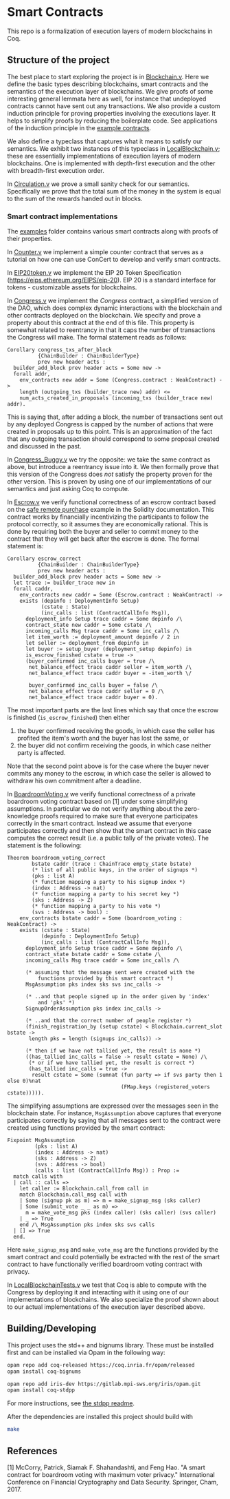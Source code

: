 # Smart Contracts
This repo is a formalization of execution layers of modern blockchains in Coq.

## Structure of the project
The best place to start exploring the project is in
[Blockchain.v](theories/Blockchain.v). Here we define the basic types describing
blockchains, smart contracts and the semantics of the execution layer of
blockchains. We give proofs of some interesting general lemmata here as well,
for instance that undeployed contracts cannot have sent out any transactions.
We also provide a custom induction principle for proving properties involving
the executions layer. It helps to simplify proofs by reducing the boilerplate
code. See applications of the induction principle in the [example
contracts](examples).

We also define a typeclass that captures what it means to satisfy our semantics.
We exhibit two instances of this typeclass in
[LocalBlockchain.v](theories/LocalBlockchain.v); these are essentially
implementations of execution layers of modern blockchains. One is implemented
with depth-first execution and the other with breadth-first execution order.

In [Circulation.v](examples/Circulation.v) we prove a small sanity check for our
semantics. Specifically we prove that the total sum of the money in the system
is equal to the sum of the rewards handed out in blocks.

### Smart contract implementations

The [examples](examples) folder contains various smart contracts along with
proofs of their properties.

In [Counter.v](examples/Counter.v) we implement a simple counter contract that
serves as a tutorial on how one can use ConCert to develop and verify smart
contracts.

In [EIP20token.v](examples/EIP20token.v) we implement the EIP 20 Token Specification (https://eips.ethereum.org/EIPS/eip-20).
EIP 20 is a standard interface for tokens - customizable assets for blockchains.

In [Congress.v](examples/Congress.v) we implement the _Congress_ contract, a
simplified version of the DAO, which does complex dynamic interactions with the
blockchain and other contracts deployed on the blockchain. We specify and prove
a property about this contract at the end of this file. This property is
somewhat related to reentrancy in that it caps the number of transactions the
Congress will make. The formal statement reads as follows:

```coq
Corollary congress_txs_after_block
          {ChainBuilder : ChainBuilderType}
          prev new header acts :
  builder_add_block prev header acts = Some new ->
  forall addr,
    env_contracts new addr = Some (Congress.contract : WeakContract) ->
    length (outgoing_txs (builder_trace new) addr) <=
    num_acts_created_in_proposals (incoming_txs (builder_trace new) addr).
```

This is saying that, after adding a block, the number of transactions sent out
by any deployed Congress is capped by the number of actions that were created in
proposals up to this point. This is an approximation of the fact that any
outgoing transaction should correspond to some proposal created and discussed in
the past.

In [Congress_Buggy.v](examples/Congress_Buggy.v) we try the opposite: we take
the same contract as above, but introduce a reentrancy issue into it. We then
formally prove that this version of the Congress does _not_ satisfy the property
proven for the other version. This is proven by using one of our implementations
of our semantics and just asking Coq to compute.

In [Escrow.v](examples/Escrow.v) we verify functional correctness of an escrow
contract based on the
[safe remote purchase](https://solidity.readthedocs.io/en/v0.6.1/solidity-by-example.html#safe-remote-purchase)
example in the Solidity documentation. This contract works by financially
incentivizing the participants to follow the protocol correctly, so it assumes
they are economically rational. This is done by requiring both the buyer and
seller to commit money to the contract that they will get back after the escrow
is done. The formal statement is:

```coq
Corollary escrow_correct
          {ChainBuilder : ChainBuilderType}
          prev new header acts :
  builder_add_block prev header acts = Some new ->
  let trace := builder_trace new in
  forall caddr,
    env_contracts new caddr = Some (Escrow.contract : WeakContract) ->
    exists (depinfo : DeploymentInfo Setup)
           (cstate : State)
           (inc_calls : list (ContractCallInfo Msg)),
      deployment_info Setup trace caddr = Some depinfo /\
      contract_state new caddr = Some cstate /\
      incoming_calls Msg trace caddr = Some inc_calls /\
      let item_worth := deployment_amount depinfo / 2 in
      let seller := deployment_from depinfo in
      let buyer := setup_buyer (deployment_setup depinfo) in
      is_escrow_finished cstate = true ->
      (buyer_confirmed inc_calls buyer = true /\
       net_balance_effect trace caddr seller = item_worth /\
       net_balance_effect trace caddr buyer = -item_worth \/

       buyer_confirmed inc_calls buyer = false /\
       net_balance_effect trace caddr seller = 0 /\
       net_balance_effect trace caddr buyer = 0).
```

The most important parts are the last lines which say that once the escrow is
finished (`is_escrow_finished`) then either
1. the buyer confirmed receiving the goods, in which case the seller has
   profited the item's worth and the buyer has lost the same, or
2. the buyer did not confirm receiving the goods, in which case neither party is
   affected.

Note that the second point above is for the case where the buyer never commits
any money to the escrow, in which case the seller is allowed to withdraw his own
commitment after a deadline.

In [BoardroomVoting.v](examples/BoardroomVoting.v) we verify functional
correctness of a private boardroom voting contract based on [1] under some
simplifying assumptions. In particular we do not verify anything about the
zero-knowledge proofs required to make sure that everyone participates correctly
in the smart contract. Instead we assume that everyone participates correctly
and then show that the smart contract in this case computes the correct result
(i.e. a public tally of the private votes). The statement is the following:

```coq
Theorem boardroom_voting_correct
        bstate caddr (trace : ChainTrace empty_state bstate)
        (* list of all public keys, in the order of signups *)
        (pks : list A)
        (* function mapping a party to his signup index *)
        (index : Address -> nat)
        (* function mapping a party to his secret key *)
        (sks : Address -> Z)
        (* function mapping a party to his vote *)
        (svs : Address -> bool) :
    env_contracts bstate caddr = Some (boardroom_voting : WeakContract) ->
    exists (cstate : State)
           (depinfo : DeploymentInfo Setup)
           (inc_calls : list (ContractCallInfo Msg)),
      deployment_info Setup trace caddr = Some depinfo /\
      contract_state bstate caddr = Some cstate /\
      incoming_calls Msg trace caddr = Some inc_calls /\

      (* assuming that the message sent were created with the
          functions provided by this smart contract *)
      MsgAssumption pks index sks svs inc_calls ->

      (* ..and that people signed up in the order given by 'index'
          and 'pks' *)
      SignupOrderAssumption pks index inc_calls ->

      (* ..and that the correct number of people register *)
      (finish_registration_by (setup cstate) < Blockchain.current_slot bstate ->
       length pks = length (signups inc_calls)) ->

      (* then if we have not tallied yet, the result is none *)
      ((has_tallied inc_calls = false -> result cstate = None) /\
       (* or if we have tallied yet, the result is correct *)
       (has_tallied inc_calls = true ->
        result cstate = Some (sumnat (fun party => if svs party then 1 else 0)%nat
                                     (FMap.keys (registered_voters cstate))))).
```
The simplifying assumptions are expressed over the messages seen in the
blockchain state. For instance, `MsgAssumption` above captures that everyone
participates correctly by saying that all messages sent to the contract were
created using functions provided by the smart contract:

```coq
Fixpoint MsgAssumption
         (pks : list A)
         (index : Address -> nat)
         (sks : Address -> Z)
         (svs : Address -> bool)
         (calls : list (ContractCallInfo Msg)) : Prop :=
  match calls with
  | call :: calls =>
    let caller := Blockchain.call_from call in
    match Blockchain.call_msg call with
    | Some (signup pk as m) => m = make_signup_msg (sks caller)
    | Some (submit_vote _ _ as m) =>
      m = make_vote_msg pks (index caller) (sks caller) (svs caller)
    | _ => True
    end /\ MsgAssumption pks index sks svs calls
  | [] => True
  end.
```

Here `make_signup_msg` and `make_vote_msg` are the functions provided by the
smart contract and could potentially be extracted with the rest of the smart
contract to have functionally verified boardroom voting contract with privacy.

In [LocalBlockchainTests.v](examples/LocalBlockchainTests.v) we test that Coq is
able to compute with the Congress by deploying it and interacting with it using
one of our implementations of blockchains. We also specialize the proof shown
about to our actual implementations of the execution layer described above.

## Building/Developing
This project uses the std++ and bignums library. These must be installed first
and can be installed via Opam in the following way:
```bash
opam repo add coq-released https://coq.inria.fr/opam/released
opam install coq-bignums

opam repo add iris-dev https://gitlab.mpi-sws.org/iris/opam.git
opam install coq-stdpp
```

For more instructions, see [the stdpp readme](https://gitlab.mpi-sws.org/iris/stdpp).

After the dependencies are installed this project should build with
```bash
make
```

## References
[1] McCorry, Patrick, Siamak F. Shahandashti, and Feng Hao. "A smart contract for
boardroom voting with maximum voter privacy." International Conference on
Financial Cryptography and Data Security. Springer, Cham, 2017.
